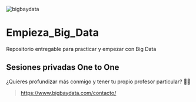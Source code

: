 ![bigbaydata](https://www.bigbaydata.com/wp-content/uploads/2023/10/bigbaydata.webp)

# Empieza_Big_Data
Repositorio entregable para practicar y empezar con Big Data

 
## Sesiones privadas One to One
¿Quieres profundizar más conmigo y tener tu propio profesor particular? 🧑‍🏫
> https://www.bigbaydata.com/contacto/
